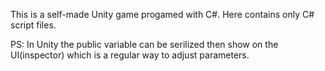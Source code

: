 This is a self-made Unity game progamed with C#.
Here contains only C# script files.

PS: In Unity the public variable can be serilized then show on the UI(inspector) which is a regular way to adjust parameters.